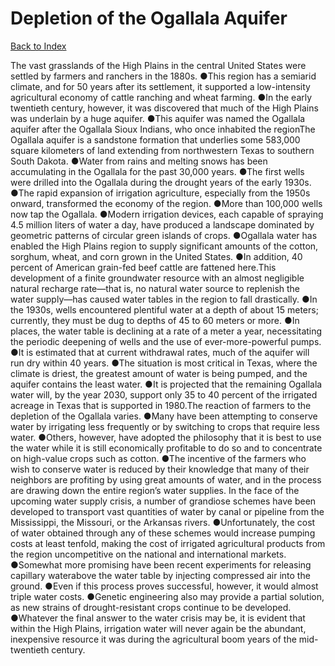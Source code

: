 # Depletion of the Ogallala Aquifer
[Back to Index](https://github.com/windows10010/tpoExtractor/blob/master/README.md)

The vast grasslands of the High Plains in the central United States were settled by farmers and ranchers in the 1880s. ●This region has a semiarid climate, and for 50 years after its settlement, it supported a low-intensity agricultural economy of cattle ranching and wheat farming. ●In the early twentieth century, however, it was discovered that much of the High Plains was underlain by a huge aquifer. ●This aquifer was named the Ogallala aquifer after the Ogallala Sioux Indians, who once inhabited the regionThe Ogallala aquifer is a sandstone formation that underlies some 583,000 square kilometers of land extending from northwestern Texas to southern South Dakota. ●Water from rains and melting snows has been accumulating in the Ogallala for the past 30,000 years. ●The first wells were drilled into the Ogallala during the drought years of the early 1930s. ●The rapid expansion of irrigation agriculture, especially from the 1950s onward, transformed the economy of the region. ●More than 100,000 wells now tap the Ogallala. ●Modern irrigation devices, each capable of spraying 4.5 million liters of water a day, have produced a landscape dominated by geometric patterns of circular green islands of crops. ●Ogallala water has enabled the High Plains region to supply significant amounts of the cotton, sorghum, wheat, and corn grown in the United States. ●In addition, 40 percent of American grain-fed beef cattle are fattened here.This development of a finite groundwater resource with an almost negligible natural recharge rate—that is, no natural water source to replenish the water supply—has caused water tables in the region to fall drastically. ●In the 1930s, wells encountered plentiful water at a depth of about 15 meters; currently, they must be dug to depths of 45 to 60 meters or more. ●In places, the water table is declining at a rate of a meter a year, necessitating the periodic deepening of wells and the use of ever-more-powerful pumps. ●It is estimated that at current withdrawal rates, much of the aquifer will run dry within 40 years. ●The situation is most critical in Texas, where the climate is driest, the greatest amount of water is being pumped, and the aquifer contains the least water. ●It is projected that the remaining Ogallala water will, by the year 2030, support only 35 to 40 percent of the irrigated acreage in Texas that is supported in 1980.The reaction of farmers to the depletion of the Ogallala varies. ●Many have been attempting to conserve water by irrigating less frequently or by switching to crops 
 that require less water. ●Others, however, have adopted the philosophy that it is best to use the water while it is still economically profitable to do so and to concentrate on 
 high-value crops such as cotton. ●The incentive of the farmers who wish to conserve water is reduced by their knowledge that many of their neighbors are profiting by using great amounts of water,
 and in the process are drawing down the entire region’s water supplies. In the face of the upcoming water supply crisis, a number of grandiose schemes have been developed to transport vast quantities of water by canal or pipeline from the Mississippi,
 the Missouri, or the Arkansas rivers. ●Unfortunately, the cost of water obtained through any of these schemes would increase pumping costs at least tenfold,
 making the cost of irrigated agricultural products from the region uncompetitive on the national and international markets.
●Somewhat more promising have been recent experiments for releasing capillary waterabove the water table by injecting compressed air into the ground.
●Even if this process proves successful, however, it would almost triple water costs. ●Genetic engineering also may provide a partial solution,
 as new strains of drought-resistant crops continue to be developed. ●Whatever the final answer to the water crisis may be, it is evident that within the High Plains, irrigation water will never again be the abundant, inexpensive resource it was during the agricultural boom years of the mid-twentieth century.        